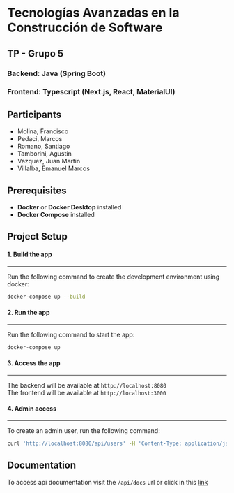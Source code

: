 # Tecnologías Avanzadas en la Construcción de Software

## TP - Grupo 5
### **Backend**: Java (Spring Boot)
### **Frontend**: Typescript (Next.js, React, MaterialUI)

## Participants
- Molina, Francisco
- Pedaci, Marcos
- Romano, Santiago
- Tamborini, Agustín
- Vazquez, Juan Martin
- Villalba, Emanuel Marcos

## Prerequisites

- **Docker** or **Docker Desktop** installed
- **Docker Compose** installed

## Project Setup

#### 1. Build the app
****
Run the following command to create the development environment using docker:

```bash
docker-compose up --build
```

#### 2. Run the app
****
Run the following command to start the app:

```bash
docker-compose up
```

#### 3. Access the app
****
The backend will be available at `http://localhost:8080`\
The frontend will be available at `http://localhost:3000`

#### 4. Admin access
****
To create an admin user, run the following command:

```bash
curl 'http://localhost:8080/api/users' -H 'Content-Type: application/json' --data-raw $'{"name": "admin", "username": "admin", "password": "admin", "admin": true}'
```

## Documentation

To access api documentation visit the `/api/docs` url or click in this [link](http://localhost:8080/api/docs)
